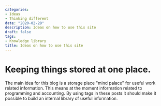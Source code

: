 ```yaml
---
categories:
- Ideas
- Thinking different
date: "2020-02-28"
description: Ideas on how to use this site 
draft: false
tags:
- Knowledge library
title: Ideas on how to use this site 
---
```



# Keeping things stored at one place.

The main idea for this blog is a storage place "mind palace" for useful work related information. 
This means at the moment information related to programming and accounting. 
By using tags in these posts it should make it possible to build an internal library of useful information.



